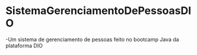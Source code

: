 # SistemaGerenciamentoDePessoasDIO

-Um sistema de gerenciamento de pessoas feito no bootcamp Java da plataforma DIO 
